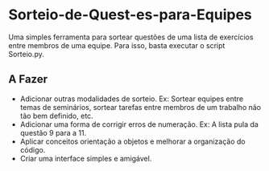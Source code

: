 # Sorteio-de-Quest-es-para-Equipes
Uma simples ferramenta para sortear questões de uma lista de exercícios entre membros de uma equipe. Para isso, basta executar o script Sorteio.py.

## A Fazer
- Adicionar outras modalidades de sorteio. Ex: Sortear equipes entre temas de seminários, sortear tarefas entre membros de um trabalho não tão bem definido, etc.
- Adicionar uma forma de corrigir erros de numeração. Ex: A lista pula da questão 9 para a 11.
- Aplicar conceitos orientação a objetos e melhorar a organização do código.
- Criar uma interface simples e amigável.

